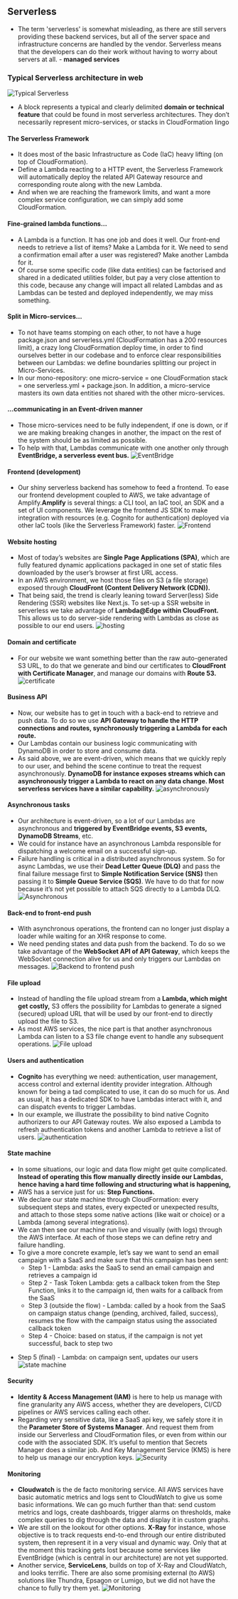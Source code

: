 ## Serverless 
* The term 'serverless' is somewhat misleading, as there are still servers providing these backend services, but all of the server space and infrastructure concerns are handled by the vendor. Serverless means that the developers can do their work without having to worry about servers at all. - **managed services**

### Typical Serverless architecture in web

![Typical Serverless](https://miro.medium.com/max/3780/1*JxDFqhb95iPclzr2FJcQAQ.png)

* A block represents a typical and clearly delimited **domain or technical feature** that could be found in most serverless architectures. They don’t necessarily represent micro-services, or stacks in CloudFormation lingo

#### The Serverless Framework
* It does most of the basic Infrastructure as Code (IaC) heavy lifting (on top of CloudFormation). 
* Define a Lambda reacting to a HTTP event, the Serverless Framework will automatically deploy the related API Gateway resource and corresponding route along with the new Lambda.
* And when we are reaching the framework limits, and want a more complex service configuration, we can simply add some CloudFormation.

#### Fine-grained lambda functions…
* A Lambda is a function. It has one job and does it well. Our front-end needs to retrieve a list of items? Make a Lambda for it. We need to send a confirmation email after a user was registered? Make another Lambda for it. 
* Of course some specific code (like data entities) can be factorised and shared in a dedicated utilities folder, but pay a very close attention to this code, because any change will impact all related Lambdas and as Lambdas can be tested and deployed independently, we may miss something.

#### Split in Micro-services…
* To not have teams stomping on each other, to not have a huge package.json and serverless.yml (CloudFormation has a 200 resources limit), a crazy long CloudFormation deploy time, in order to find ourselves better in our codebase and to enforce clear responsibilities between our Lambdas: we define boundaries splitting our project in Micro-Services. 
* In our mono-repository: one micro-service = one CloudFormation stack = one serverless.yml + package.json. In addition, a micro-service masters its own data entities not shared with the other micro-services.

#### …communicating in an Event-driven manner
* Those micro-services need to be fully independent, if one is down, or if we are making breaking changes in another, the impact on the rest of the system should be as limited as possible. 
* To help with that, Lambdas communicate with one another only through **EventBridge, a serverless event bus.** 
![EventBridge](https://miro.medium.com/max/1000/1*qXOIVaIRcFFdSjyPBrIO3A.png)

#### Frontend (development)
* Our shiny serverless backend has somehow to feed a frontend. To ease our frontend development coupled to AWS, we take advantage of Amplify.**Amplify** is several things: a CLI tool, an IaC tool, an SDK and a set of UI components. We leverage the frontend JS SDK to make integration with resources (e.g. Cognito for authentication) deployed via other IaC tools (like the Serverless Framework) faster.
![Frontend](https://miro.medium.com/max/1000/1*mwsSyS9ne7IieUzfAMGBLg.png)

#### Website hosting
* Most of today’s websites are **Single Page Applications (SPA)**, which are fully featured dynamic applications packaged in one set of static files downloaded by the user’s browser at first URL access. 
* In an AWS environment, we host those files on S3 (a file storage) exposed through **CloudFront (Content Delivery Network (CDN)).**
* That being said, the trend is clearly leaning toward Server(less) Side Rendering (SSR) websites like Next.js. To set-up a SSR website in serverless we take advantage of **Lambda@Edge within CloudFront.** This allows us to do server-side rendering with Lambdas as close as possible to our end users. 
![hosting](https://miro.medium.com/max/1000/1*Pgzx2ChyyC4dBGtmcBNoYw.png)

#### Domain and certificate
* For our website we want something better than the raw auto-generated S3 URL, to do that we generate and bind our certificates to **CloudFront with Certificate Manager**, and manage our domains with **Route 53.**
![certificate](https://miro.medium.com/max/1000/1*yIf5M_YTOHwWD-nsnq8p_Q.png)

#### Business API
* Now, our website has to get in touch with a back-end to retrieve and push data. To do so we use **API Gateway to handle the HTTP connections and routes, synchronously triggering a Lambda for each route.** 
* Our Lambdas contain our business logic communicating with DynamoDB in order to store and consume data.
* As said above, we are event-driven, which means that we quickly reply to our user, and behind the scene continue to treat the request asynchronously. **DynamoDB for instance exposes streams which can asynchronously trigger a Lambda to react on any data change. Most serverless services have a similar capability.**
![asynchronously](https://miro.medium.com/max/1000/1*7C77e77K3XkBj4UhZ1aWvg.png)

#### Asynchronous tasks
* Our architecture is event-driven, so a lot of our Lambdas are asynchronous and **triggered by EventBridge events, S3 events, DynamoDB Streams**, etc. 
* We could for instance have an asynchronous Lambda responsible for dispatching a welcome email on a successful sign-up.
* Failure handling is critical in a distributed asynchronous system. So for async Lambdas, we use their **Dead Letter Queue (DLQ)** and pass the final failure message first to **Simple Notification Service (SNS)** then passing it to **Simple Queue Service (SQS)**. We have to do that for now because it’s not yet possible to attach SQS directly to a Lambda DLQ.
![Asynchronous](https://miro.medium.com/max/1000/1*8elWex3BkrLYQM5CfF5FxQ.png)

#### Back-end to front-end push
* With asynchronous operations, the frontend can no longer just display a loader while waiting for an XHR response to come. 
* We need pending states and data push from the backend. To do so we take advantage of the **WebSocket API of API Gateway**, which keeps the WebSocket connection alive for us and only triggers our Lambdas on messages. 
![Backend to frontend push](https://miro.medium.com/max/1000/1*HjOkVtx6PlyfH62YAf-NuA.png)

#### File upload
* Instead of handling the file upload stream from a **Lambda, which might get costly,** S3 offers the possibility for Lambdas to generate a signed (secured) upload URL that will be used by our front-end to directly upload the file to S3. 
* As most AWS services, the nice part is that another asynchronous Lambda can listen to a S3 file change event to handle any subsequent operations.
![File upload](https://miro.medium.com/max/1000/1*4mWb2t6Sg46hofoLjYAcSg.png)

#### Users and authentication
* **Cognito** has everything we need: authentication, user management, access control and external identity provider integration. Although known for being a tad complicated to use, it can do so much for us. And as usual, it has a dedicated SDK to have Lambdas interact with it, and can dispatch events to trigger Lambdas.
* In our example, we illustrate the possibility to bind native Cognito authorizers to our API Gateway routes. We also exposed a Lambda to refresh authentication tokens and another Lambda to retrieve a list of users.
![authentication](https://miro.medium.com/max/1000/1*wJqmHXUIeDaSP6DmVVZQTw.png)

#### State machine
* In some situations, our logic and data flow might get quite complicated. **Instead of operating this flow manually directly inside our Lambdas, hence having a hard time following and structuring what is happening,**
* AWS has a service just for us: **Step Functions.**
* We declare our state machine through CloudFormation: every subsequent steps and states, every expected or unexpected results, and attach to those steps some native actions (like wait or choice) or a Lambda (among several integrations). 
* We can then see our machine run live and visually (with logs) through the AWS interface. At each of those steps we can define retry and failure handling. 
* To give a more concrete example, let’s say we want to send an email campaign with a SaaS and make sure that this campaign has been sent:
  - Step 1 - Lambda: asks the SaaS to send an email campaign and retrieves a campaign id
  - Step 2 - Task Token Lambda: gets a callback token from the Step Function, links it to the campaign id, then waits for a callback from the SaaS
  - Step 3 (outside the flow) - Lambda: called by a hook from the SaaS on campaign status change (pending, archived, failed, success), resumes the flow with the campaign status using the associated callback token
  - Step 4 - Choice: based on status, if the campaign is not yet successful, back to step two
- Step 5 (final) - Lambda: on campaign sent, updates our users
![state machine](https://miro.medium.com/max/1000/1*uHskJ3OHAQ6X4FrYZ0xdiw.png)

#### Security
* **Identity & Access Management (IAM)** is here to help us manage with fine granularity any AWS access, whether they are developers, CI/CD pipelines or AWS services calling each other. 
* Regarding very sensitive data, like a SaaS api key, we safely store it in the **Parameter Store of Systems Manager**. And request them from inside our Serverless and CloudFormation files, or even from within our code with the associated SDK. It’s useful to mention that Secrets Manager does a similar job. And Key Management Service (KMS) is here to help us manage our encryption keys.
![Security](https://miro.medium.com/max/1000/1*exbgMDtrlsW4dxm0hwxT-A.png)

#### Monitoring
* **Cloudwatch** is the de facto monitoring service. All AWS services have basic automatic metrics and logs sent to CloudWatch to give us some basic informations. We can go much further than that: send custom metrics and logs, create dashboards, trigger alarms on thresholds, make complex queries to dig through the data and display it in custom graphs.
* We are still on the lookout for other options. **X-Ray** for instance, whose objective is to track requests end-to-end through our entire distributed system, then represent it in a very visual and dynamic way. Only that at the moment this tracking gets lost because some services like EventBridge (which is central in our architecture) are not yet supported. 
* Another service, **ServiceLens**, builds on top of X-Ray and CloudWatch, and looks terrific. There are also some promising external (to AWS) solutions like Thundra, Epsagon or Lumigo, but we did not have the chance to fully try them yet.
![Monitoring](https://miro.medium.com/max/1000/1*zHJt35_dyHBwKyqY5OBsfw.png)
